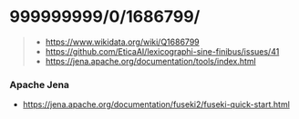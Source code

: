 # 999999999/0/1686799/
> - https://www.wikidata.org/wiki/Q1686799
> - https://github.com/EticaAI/lexicographi-sine-finibus/issues/41
> - https://jena.apache.org/documentation/tools/index.html

### Apache Jena
- https://jena.apache.org/documentation/fuseki2/fuseki-quick-start.html
